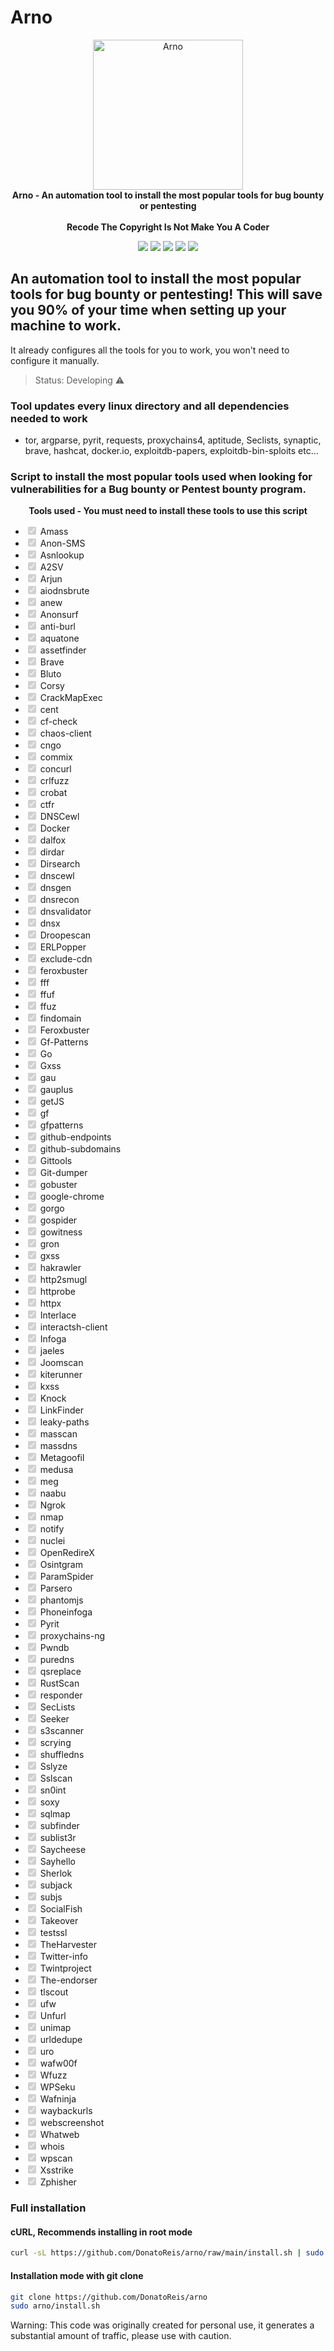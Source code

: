 # Arno

<p align="center" dir="auto">
  <a target="_blank" rel="noopener noreferrer" href="https://user-images.githubusercontent.com/93531354/155890601-5919d2fe-81be-486e-91d1-d93f8ef734cb.png"><img alt="Arno" src="https://user-images.githubusercontent.com/93531354/155890601-5919d2fe-81be-486e-91d1-d93f8ef734cb.png" height="240" style="max-width: 100%;"></a>
  <br>
  <strong>Arno - An automation tool to install the most popular tools for bug bounty or pentesting</strong> 
  <br><br>
  <strong>Recode The Copyright Is Not Make You A Coder</strong>
</p>  
  
<div>
  <p align="center" dir="auto">
  <a href="https://www.instagram.com/prohacker77_/" target="_blank"><img src="https://img.shields.io/badge/-Instagram-%23E4405F?style=for-the-badge&logo=instagram&logoColor=39ff14&logoColor=white&color=black" target="_blank"></a>
  <a href="https://discord.gg/Z2C2CyVZFU" target="_blank"><img src="https://img.shields.io/badge/-Discord-7289DA?style=for-the-badge&logo=discord&logoColor=39ff14&logoColor=white&color=black" target="_blank"></a>
  <a href="https://www.linkedin.com/in/caique-barreto-7809b2217/" target="_blank"><img src="https://img.shields.io/badge/-LinkdIn-%230077B5?style=for-the-badge&logo=linkedin&logoColor=39ff14&logoColor=white&color=black" target="_blank"></a>
  <a href="mailto:caique.hbarreto@gmail.com" target="_blank"><img src="https://img.shields.io/badge/-Gmail-%23333?style=for-the-badge&logo=gmail&logoColor=39ff14&logoColor=white&color=black" target="_blank"></a>
  <a href="https://t.me/PeakyBlindersW" target="_blank"><img src="https://img.shields.io/badge/Telegram-2CA5E0?style=for-the-badge&logo=telegram&logoColor=39ff14&logoColor=white&color=black" target="_blank"></a>
  </p>
</div>

## An automation tool to install the most popular tools for bug bounty or pentesting! This will save you 90% of your time when setting up your machine to work.
It already configures all the tools for you to work, you won't need to configure it manually.

> Status: Developing ⚠️


### Tool updates every linux directory and all dependencies needed to work
   - tor, argparse, pyrit, requests, proxychains4, aptitude, Seclists, synaptic, brave, hashcat, docker.io, exploitdb-papers, exploitdb-bin-sploits etc...


### Script to install the most popular tools used when looking for vulnerabilities for a Bug bounty or Pentest bounty program.



<p align="center" dir="auto"><strong>Tools used - You must need to install these tools to use this script</strong><br></p>

<ul class="contains-task-list">
    <li class="task-list-item"><input type="checkbox" id="" disabled="" class="task-list-item-checkbox" checked="">  Amass</li>
    <li class="task-list-item"><input type="checkbox" id="" disabled="" class="task-list-item-checkbox" checked="">  Anon-SMS</li>
    <li class="task-list-item"><input type="checkbox" id="" disabled="" class="task-list-item-checkbox" checked="">  Asnlookup</li>
    <li class="task-list-item"><input type="checkbox" id="" disabled="" class="task-list-item-checkbox" checked="">  A2SV</li>
    <li class="task-list-item"><input type="checkbox" id="" disabled="" class="task-list-item-checkbox" checked="">  Arjun</li>
    <li class="task-list-item"><input type="checkbox" id="" disabled="" class="task-list-item-checkbox" checked="">  aiodnsbrute</li>
    <li class="task-list-item"><input type="checkbox" id="" disabled="" class="task-list-item-checkbox" checked="">  anew</li>
    <li class="task-list-item"><input type="checkbox" id="" disabled="" class="task-list-item-checkbox" checked="">  Anonsurf</li>
    <li class="task-list-item"><input type="checkbox" id="" disabled="" class="task-list-item-checkbox" checked="">  anti-burl</li>
    <li class="task-list-item"><input type="checkbox" id="" disabled="" class="task-list-item-checkbox" checked="">  aquatone</li>
    <li class="task-list-item"><input type="checkbox" id="" disabled="" class="task-list-item-checkbox" checked="">  assetfinder</li>
    <li class="task-list-item"><input type="checkbox" id="" disabled="" class="task-list-item-checkbox" checked="">  Brave</li>
    <li class="task-list-item"><input type="checkbox" id="" disabled="" class="task-list-item-checkbox" checked="">  Bluto</li>
    <li class="task-list-item"><input type="checkbox" id="" disabled="" class="task-list-item-checkbox" checked="">  Corsy</li>
    <li class="task-list-item"><input type="checkbox" id="" disabled="" class="task-list-item-checkbox" checked="">  CrackMapExec</li>
    <li class="task-list-item"><input type="checkbox" id="" disabled="" class="task-list-item-checkbox" checked="">  cent</li>
    <li class="task-list-item"><input type="checkbox" id="" disabled="" class="task-list-item-checkbox" checked="">  cf-check</li>
    <li class="task-list-item"><input type="checkbox" id="" disabled="" class="task-list-item-checkbox" checked="">  chaos-client</li>
    <li class="task-list-item"><input type="checkbox" id="" disabled="" class="task-list-item-checkbox" checked="">  cngo</li>
    <li class="task-list-item"><input type="checkbox" id="" disabled="" class="task-list-item-checkbox" checked="">  commix</li>
    <li class="task-list-item"><input type="checkbox" id="" disabled="" class="task-list-item-checkbox" checked="">  concurl</li>
    <li class="task-list-item"><input type="checkbox" id="" disabled="" class="task-list-item-checkbox" checked="">  crlfuzz</li>
    <li class="task-list-item"><input type="checkbox" id="" disabled="" class="task-list-item-checkbox" checked="">  crobat</li>
    <li class="task-list-item"><input type="checkbox" id="" disabled="" class="task-list-item-checkbox" checked="">  ctfr</li>
    <li class="task-list-item"><input type="checkbox" id="" disabled="" class="task-list-item-checkbox" checked="">  DNSCewl</li>
    <li class="task-list-item"><input type="checkbox" id="" disabled="" class="task-list-item-checkbox" checked="">  Docker</li>
    <li class="task-list-item"><input type="checkbox" id="" disabled="" class="task-list-item-checkbox" checked="">  dalfox</li>
    <li class="task-list-item"><input type="checkbox" id="" disabled="" class="task-list-item-checkbox" checked="">  dirdar</li>
    <li class="task-list-item"><input type="checkbox" id="" disabled="" class="task-list-item-checkbox" checked="">  Dirsearch</li>
    <li class="task-list-item"><input type="checkbox" id="" disabled="" class="task-list-item-checkbox" checked="">  dnscewl</li>
    <li class="task-list-item"><input type="checkbox" id="" disabled="" class="task-list-item-checkbox" checked="">  dnsgen</li>
    <li class="task-list-item"><input type="checkbox" id="" disabled="" class="task-list-item-checkbox" checked="">  dnsrecon</li>
    <li class="task-list-item"><input type="checkbox" id="" disabled="" class="task-list-item-checkbox" checked="">  dnsvalidator</li>
    <li class="task-list-item"><input type="checkbox" id="" disabled="" class="task-list-item-checkbox" checked="">  dnsx</li>
    <li class="task-list-item"><input type="checkbox" id="" disabled="" class="task-list-item-checkbox" checked="">  Droopescan</li>
    <li class="task-list-item"><input type="checkbox" id="" disabled="" class="task-list-item-checkbox" checked="">  ERLPopper</li>
    <li class="task-list-item"><input type="checkbox" id="" disabled="" class="task-list-item-checkbox" checked="">  exclude-cdn</li>
    <li class="task-list-item"><input type="checkbox" id="" disabled="" class="task-list-item-checkbox" checked="">  feroxbuster</li>
    <li class="task-list-item"><input type="checkbox" id="" disabled="" class="task-list-item-checkbox" checked="">  fff</li>
    <li class="task-list-item"><input type="checkbox" id="" disabled="" class="task-list-item-checkbox" checked="">  ffuf</li>
    <li class="task-list-item"><input type="checkbox" id="" disabled="" class="task-list-item-checkbox" checked="">  ffuz</li>
    <li class="task-list-item"><input type="checkbox" id="" disabled="" class="task-list-item-checkbox" checked="">  findomain</li>
    <li class="task-list-item"><input type="checkbox" id="" disabled="" class="task-list-item-checkbox" checked="">  Feroxbuster</li>
    <li class="task-list-item"><input type="checkbox" id="" disabled="" class="task-list-item-checkbox" checked="">  Gf-Patterns</li>
    <li class="task-list-item"><input type="checkbox" id="" disabled="" class="task-list-item-checkbox" checked="">  Go</li>
    <li class="task-list-item"><input type="checkbox" id="" disabled="" class="task-list-item-checkbox" checked="">  Gxss</li>
    <li class="task-list-item"><input type="checkbox" id="" disabled="" class="task-list-item-checkbox" checked="">  gau</li>
    <li class="task-list-item"><input type="checkbox" id="" disabled="" class="task-list-item-checkbox" checked="">  gauplus</li>
    <li class="task-list-item"><input type="checkbox" id="" disabled="" class="task-list-item-checkbox" checked="">  getJS</li>
    <li class="task-list-item"><input type="checkbox" id="" disabled="" class="task-list-item-checkbox" checked="">  gf</li>
    <li class="task-list-item"><input type="checkbox" id="" disabled="" class="task-list-item-checkbox" checked="">  gfpatterns</li>
    <li class="task-list-item"><input type="checkbox" id="" disabled="" class="task-list-item-checkbox" checked="">  github-endpoints</li>
    <li class="task-list-item"><input type="checkbox" id="" disabled="" class="task-list-item-checkbox" checked="">  github-subdomains</li>
    <li class="task-list-item"><input type="checkbox" id="" disabled="" class="task-list-item-checkbox" checked="">  Gittools</li>
    <li class="task-list-item"><input type="checkbox" id="" disabled="" class="task-list-item-checkbox" checked="">  Git-dumper</li>
    <li class="task-list-item"><input type="checkbox" id="" disabled="" class="task-list-item-checkbox" checked="">  gobuster</li>
    <li class="task-list-item"><input type="checkbox" id="" disabled="" class="task-list-item-checkbox" checked="">  google-chrome</li>
    <li class="task-list-item"><input type="checkbox" id="" disabled="" class="task-list-item-checkbox" checked="">  gorgo</li>
    <li class="task-list-item"><input type="checkbox" id="" disabled="" class="task-list-item-checkbox" checked="">  gospider</li>
    <li class="task-list-item"><input type="checkbox" id="" disabled="" class="task-list-item-checkbox" checked="">  gowitness</li>
    <li class="task-list-item"><input type="checkbox" id="" disabled="" class="task-list-item-checkbox" checked="">  gron</li>
    <li class="task-list-item"><input type="checkbox" id="" disabled="" class="task-list-item-checkbox" checked="">  gxss</li>
    <li class="task-list-item"><input type="checkbox" id="" disabled="" class="task-list-item-checkbox" checked="">  hakrawler</li>
    <li class="task-list-item"><input type="checkbox" id="" disabled="" class="task-list-item-checkbox" checked="">  http2smugl</li>
    <li class="task-list-item"><input type="checkbox" id="" disabled="" class="task-list-item-checkbox" checked="">  httprobe</li>
    <li class="task-list-item"><input type="checkbox" id="" disabled="" class="task-list-item-checkbox" checked="">  httpx</li>
    <li class="task-list-item"><input type="checkbox" id="" disabled="" class="task-list-item-checkbox" checked="">  Interlace</li>
    <li class="task-list-item"><input type="checkbox" id="" disabled="" class="task-list-item-checkbox" checked="">  interactsh-client</li>
    <li class="task-list-item"><input type="checkbox" id="" disabled="" class="task-list-item-checkbox" checked="">  Infoga</li>
    <li class="task-list-item"><input type="checkbox" id="" disabled="" class="task-list-item-checkbox" checked="">  jaeles</li>
    <li class="task-list-item"><input type="checkbox" id="" disabled="" class="task-list-item-checkbox" checked="">  Joomscan</li>
    <li class="task-list-item"><input type="checkbox" id="" disabled="" class="task-list-item-checkbox" checked="">  kiterunner</li>
    <li class="task-list-item"><input type="checkbox" id="" disabled="" class="task-list-item-checkbox" checked="">  kxss</li>
    <li class="task-list-item"><input type="checkbox" id="" disabled="" class="task-list-item-checkbox" checked="">  Knock</li>
    <li class="task-list-item"><input type="checkbox" id="" disabled="" class="task-list-item-checkbox" checked="">  LinkFinder</li>
    <li class="task-list-item"><input type="checkbox" id="" disabled="" class="task-list-item-checkbox" checked="">  leaky-paths</li>
    <li class="task-list-item"><input type="checkbox" id="" disabled="" class="task-list-item-checkbox" checked="">  masscan</li>
    <li class="task-list-item"><input type="checkbox" id="" disabled="" class="task-list-item-checkbox" checked="">  massdns</li>
    <li class="task-list-item"><input type="checkbox" id="" disabled="" class="task-list-item-checkbox" checked="">  Metagoofil</li>
    <li class="task-list-item"><input type="checkbox" id="" disabled="" class="task-list-item-checkbox" checked="">  medusa</li>
    <li class="task-list-item"><input type="checkbox" id="" disabled="" class="task-list-item-checkbox" checked="">  meg</li>
    <li class="task-list-item"><input type="checkbox" id="" disabled="" class="task-list-item-checkbox" checked="">  naabu</li>
    <li class="task-list-item"><input type="checkbox" id="" disabled="" class="task-list-item-checkbox" checked="">  Ngrok</li>
    <li class="task-list-item"><input type="checkbox" id="" disabled="" class="task-list-item-checkbox" checked="">  nmap</li>
    <li class="task-list-item"><input type="checkbox" id="" disabled="" class="task-list-item-checkbox" checked="">  notify</li>
    <li class="task-list-item"><input type="checkbox" id="" disabled="" class="task-list-item-checkbox" checked="">  nuclei</li>
    <li class="task-list-item"><input type="checkbox" id="" disabled="" class="task-list-item-checkbox" checked="">  OpenRedireX</li>
    <li class="task-list-item"><input type="checkbox" id="" disabled="" class="task-list-item-checkbox" checked="">  Osintgram</li>
    <li class="task-list-item"><input type="checkbox" id="" disabled="" class="task-list-item-checkbox" checked="">  ParamSpider</li>
    <li class="task-list-item"><input type="checkbox" id="" disabled="" class="task-list-item-checkbox" checked="">  Parsero</li>
    <li class="task-list-item"><input type="checkbox" id="" disabled="" class="task-list-item-checkbox" checked="">  phantomjs</li>
    <li class="task-list-item"><input type="checkbox" id="" disabled="" class="task-list-item-checkbox" checked="">  Phoneinfoga</li>
    <li class="task-list-item"><input type="checkbox" id="" disabled="" class="task-list-item-checkbox" checked="">  Pyrit</li>
    <li class="task-list-item"><input type="checkbox" id="" disabled="" class="task-list-item-checkbox" checked="">  proxychains-ng</li>
    <li class="task-list-item"><input type="checkbox" id="" disabled="" class="task-list-item-checkbox" checked="">  Pwndb</li>
    <li class="task-list-item"><input type="checkbox" id="" disabled="" class="task-list-item-checkbox" checked="">  puredns</li>
    <li class="task-list-item"><input type="checkbox" id="" disabled="" class="task-list-item-checkbox" checked="">  qsreplace</li>
    <li class="task-list-item"><input type="checkbox" id="" disabled="" class="task-list-item-checkbox" checked="">  RustScan</li>
    <li class="task-list-item"><input type="checkbox" id="" disabled="" class="task-list-item-checkbox" checked="">  responder</li>
    <li class="task-list-item"><input type="checkbox" id="" disabled="" class="task-list-item-checkbox" checked="">  SecLists</li>
    <li class="task-list-item"><input type="checkbox" id="" disabled="" class="task-list-item-checkbox" checked="">  Seeker</li>
    <li class="task-list-item"><input type="checkbox" id="" disabled="" class="task-list-item-checkbox" checked="">  s3scanner</li>
    <li class="task-list-item"><input type="checkbox" id="" disabled="" class="task-list-item-checkbox" checked="">  scrying</li>
    <li class="task-list-item"><input type="checkbox" id="" disabled="" class="task-list-item-checkbox" checked="">  shuffledns</li>
    <li class="task-list-item"><input type="checkbox" id="" disabled="" class="task-list-item-checkbox" checked="">  Sslyze</li>
    <li class="task-list-item"><input type="checkbox" id="" disabled="" class="task-list-item-checkbox" checked="">  Sslscan</li>
    <li class="task-list-item"><input type="checkbox" id="" disabled="" class="task-list-item-checkbox" checked="">  sn0int</li>
    <li class="task-list-item"><input type="checkbox" id="" disabled="" class="task-list-item-checkbox" checked="">  soxy</li>
    <li class="task-list-item"><input type="checkbox" id="" disabled="" class="task-list-item-checkbox" checked="">  sqlmap</li>
    <li class="task-list-item"><input type="checkbox" id="" disabled="" class="task-list-item-checkbox" checked="">  subfinder</li>
    <li class="task-list-item"><input type="checkbox" id="" disabled="" class="task-list-item-checkbox" checked="">  sublist3r</li>
    <li class="task-list-item"><input type="checkbox" id="" disabled="" class="task-list-item-checkbox" checked="">  Saycheese</li>
    <li class="task-list-item"><input type="checkbox" id="" disabled="" class="task-list-item-checkbox" checked="">  Sayhello</li>
    <li class="task-list-item"><input type="checkbox" id="" disabled="" class="task-list-item-checkbox" checked="">  Sherlok</li>
    <li class="task-list-item"><input type="checkbox" id="" disabled="" class="task-list-item-checkbox" checked="">  subjack</li>
    <li class="task-list-item"><input type="checkbox" id="" disabled="" class="task-list-item-checkbox" checked="">  subjs</li>
    <li class="task-list-item"><input type="checkbox" id="" disabled="" class="task-list-item-checkbox" checked="">  SocialFish</li>
    <li class="task-list-item"><input type="checkbox" id="" disabled="" class="task-list-item-checkbox" checked="">  Takeover</li>
    <li class="task-list-item"><input type="checkbox" id="" disabled="" class="task-list-item-checkbox" checked="">  testssl</li>
    <li class="task-list-item"><input type="checkbox" id="" disabled="" class="task-list-item-checkbox" checked="">  TheHarvester</li>
    <li class="task-list-item"><input type="checkbox" id="" disabled="" class="task-list-item-checkbox" checked="">  Twitter-info</li>
    <li class="task-list-item"><input type="checkbox" id="" disabled="" class="task-list-item-checkbox" checked="">  Twintproject</li>
    <li class="task-list-item"><input type="checkbox" id="" disabled="" class="task-list-item-checkbox" checked="">  The-endorser</li>
    <li class="task-list-item"><input type="checkbox" id="" disabled="" class="task-list-item-checkbox" checked="">  tlscout</li>
    <li class="task-list-item"><input type="checkbox" id="" disabled="" class="task-list-item-checkbox" checked="">  ufw</li>
    <li class="task-list-item"><input type="checkbox" id="" disabled="" class="task-list-item-checkbox" checked="">  Unfurl</li>
    <li class="task-list-item"><input type="checkbox" id="" disabled="" class="task-list-item-checkbox" checked="">  unimap</li>
    <li class="task-list-item"><input type="checkbox" id="" disabled="" class="task-list-item-checkbox" checked="">  urldedupe</li>
    <li class="task-list-item"><input type="checkbox" id="" disabled="" class="task-list-item-checkbox" checked="">  uro</li>
    <li class="task-list-item"><input type="checkbox" id="" disabled="" class="task-list-item-checkbox" checked="">  wafw00f</li>
    <li class="task-list-item"><input type="checkbox" id="" disabled="" class="task-list-item-checkbox" checked="">  Wfuzz</li>
    <li class="task-list-item"><input type="checkbox" id="" disabled="" class="task-list-item-checkbox" checked="">  WPSeku</li>
    <li class="task-list-item"><input type="checkbox" id="" disabled="" class="task-list-item-checkbox" checked="">  Wafninja</li>
    <li class="task-list-item"><input type="checkbox" id="" disabled="" class="task-list-item-checkbox" checked="">  waybackurls</li>
    <li class="task-list-item"><input type="checkbox" id="" disabled="" class="task-list-item-checkbox" checked="">  webscreenshot</li>
    <li class="task-list-item"><input type="checkbox" id="" disabled="" class="task-list-item-checkbox" checked="">  Whatweb</li>
    <li class="task-list-item"><input type="checkbox" id="" disabled="" class="task-list-item-checkbox" checked="">  whois</li>
    <li class="task-list-item"><input type="checkbox" id="" disabled="" class="task-list-item-checkbox" checked="">  wpscan</li>
    <li class="task-list-item"><input type="checkbox" id="" disabled="" class="task-list-item-checkbox" checked="">  Xsstrike</li>
    <li class="task-list-item"><input type="checkbox" id="" disabled="" class="task-list-item-checkbox" checked="">  Zphisher</li>
</ul>



### Full installation
#### cURL, Recommends installing in root mode

```sh
curl -sL https://github.com/DonatoReis/arno/raw/main/install.sh | sudo bash

```

#### **Installation mode with git clone**
```sh
git clone https://github.com/DonatoReis/arno
sudo arno/install.sh
```


Warning: This code was originally created for personal use, it generates a substantial amount of traffic, please use with caution.

